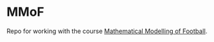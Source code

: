# MMoF
Repo for working with the course [Mathematical Modelling of Football](https://uppsala.instructure.com/courses/65231).
